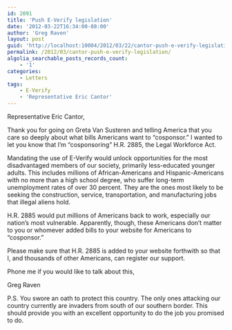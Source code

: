 ```yaml
---
id: 2091
title: 'Push E-Verify legislation'
date: '2012-03-22T16:34:00-08:00'
author: 'Greg Raven'
layout: post
guid: 'http://localhost:10004/2012/03/22/cantor-push-e-verify-legislation/'
permalink: /2012/03/cantor-push-e-verify-legislation/
algolia_searchable_posts_records_count:
    - '1'
categories:
    - Letters
tags:
    - E-Verify
    - 'Representative Eric Cantor'
---
```


Representative Eric Cantor,

Thank you for going on Greta Van Susteren and telling America that you care so deeply about what bills Americans want to “cosponsor.” I wanted to let you know that I’m “cosponsoring” H.R. 2885, the Legal Workforce Act.  
  
Mandating the use of E-Verify would unlock opportunities for the most disadvantaged members of our society, primarily less-educated younger adults. This includes millions of African-Americans and Hispanic-Americans with no more than a high school degree, who suffer long-term unemployment rates of over 30 percent. They are the ones most likely to be seeking the construction, service, transportation, and manufacturing jobs that illegal aliens hold.

H.R. 2885 would put millions of Americans back to work, especially our nation’s most vulnerable. Apparently, though, these Americans don’t matter to you or whomever added bills to your website for Americans to “cosponsor.”

Please make sure that H.R. 2885 is added to your website forthwith so that I, and thousands of other Americans, can register our support.

Phone me if you would like to talk about this,

Greg Raven

P.S. You swore an oath to protect this country. The only ones attacking our country currently are invaders from south of our southern border. This should provide you with an excellent opportunity to do the job you promised to do.